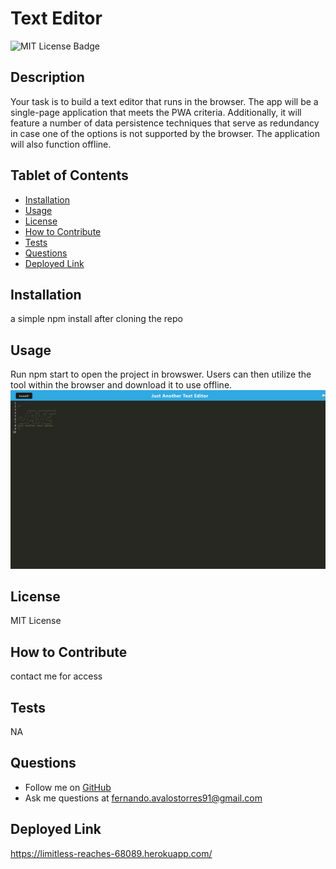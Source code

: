 
# Text Editor

![MIT License Badge](https://img.shields.io/badge/license-MIT-green)

## Description
Your task is to build a text editor that runs in the browser. The app will be a single-page application that meets the PWA criteria. Additionally, it will feature a number of data persistence techniques that serve as redundancy in case one of the options is not supported by the browser. The application will also function offline.

## Tablet of Contents
- [Installation](#installation)
- [Usage](#usage)
- [License](#license)
- [How to Contribute](#how-to-contribute)
- [Tests](#tests)
- [Questions](#questions)
- [Deployed Link](#deployed-link)

## Installation
a simple npm install after cloning the repo

## Usage
Run npm start to open the project in browswer. Users can then utilize the tool within the browser and download it to use offline.
![Screenshot of Project](assets/images/screenshot.png)

## License
MIT License

## How to Contribute
contact me for access

## Tests
NA

## Questions
* Follow me on [GitHub](https://github.com/favalos06)
* Ask me questions at fernando.avalostorres91@gmail.com

## Deployed Link
https://limitless-reaches-68089.herokuapp.com/